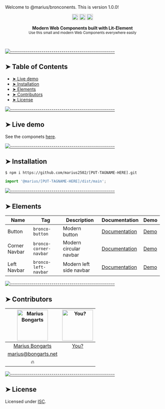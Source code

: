 Welcome to @marius/bronconents. This is version 1.0.0!

<p align="center">
		<a href="https://david-dm.org/marius2502/WebStarter"><img alt="Dependencies" src="https://img.shields.io/david/marius2502/WebStarter.svg" height="20"/></a>
<a href="https://github.com/marius2502/WebStarter/graphs/contributors"><img alt="Contributors" src="https://img.shields.io/github/contributors/marius2502/WebStarter.svg" height="20"/></a>
<a href="https://github.com/badges/shields"><img alt="Coverage" src="https://img.shields.io/badge/custom-badge-f39f37.svg" height="20"/></a>
	</p>


<p align="center">
  <b>Modern Web Components built with Lit-Element</b></br>
  <sub>Use this small and modern Web Components everywhere easily<sub>
</p>

<br />



[![-----------------------------------------------------](https://raw.githubusercontent.com/andreasbm/readme/master/assets/lines/colored.png)](#table-of-contents)

## ➤ Table of Contents

* [➤ Live demo](#-live-demo)
* [➤ Installation](#-installation)
* [➤ Elements](#-elements)
* [➤ Contributors](#-contributors)
* [➤ License](#-license)


[![-----------------------------------------------------](https://raw.githubusercontent.com/andreasbm/readme/master/assets/lines/colored.png)](#live-demo)

## ➤ Live demo

See the componets [here](https://bongarts.net).


[![-----------------------------------------------------](https://raw.githubusercontent.com/andreasbm/readme/master/assets/lines/colored.png)](#installation)

## ➤ Installation

```
$ npm i https://github.com/marius2502/[PUT-TAGNAME-HERE].git
```

```javascript
import '@marius/[PUT-TAGNAME-HERE]/dist/main';
```


[![-----------------------------------------------------](https://raw.githubusercontent.com/andreasbm/readme/master/assets/lines/colored.png)](#elements)

## ➤ Elements


| Name          | Tag                    | Description             | Documentation                                    | Demo                          |
|---------------|------------------------|-------------------------|--------------------------------------------------|-------------------------------|
| Button        | `bronco-button`        | Modern button           | [Documentation](https://github.com/marius2502/bronco-button) | [Demo](https://bongarts.net/) |
| Corner Navbar | `bronco-corner-navbar` | Modern circular navbar  | [Documentation](https://github.com/marius2502/bronco-corner-navbar) | [Demo](https://bongarts.net/) |
| Left Navbar   | `bronco-left-navbar`   | Modern left side navbar | [Documentation](https://github.com/marius2502/bronco-left-navbar) | [Demo](https://bongarts.net/) |



[![-----------------------------------------------------](https://raw.githubusercontent.com/andreasbm/readme/master/assets/lines/colored.png)](#contributors)

## ➤ Contributors
	

| [<img alt="Marius Bongarts" src="https://avatars2.githubusercontent.com/u/38838885?s=460&v=4" width="100">](https://bongarts.net/) | [<img alt="You?" src="https://joeschmoe.io/api/v1/random" width="100">](https://github.com/andreasbm/readme/blob/master/CONTRIBUTING.md) |
|:--------------------------------------------------:|:--------------------------------------------------:|
| [Marius Bongarts](https://bongarts.net/)         | [You?](https://github.com/andreasbm/readme/blob/master/CONTRIBUTING.md) |
| [marius@bongarts.net](mailto:marius@bongarts.net) |                                                  |
| 🔥                                               |                                                  |



[![-----------------------------------------------------](https://raw.githubusercontent.com/andreasbm/readme/master/assets/lines/colored.png)](#license)

## ➤ License
	
Licensed under [ISC](https://opensource.org/licenses/ISC).



